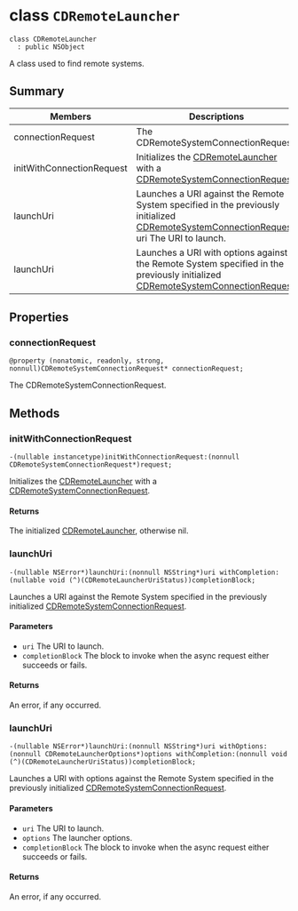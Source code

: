 # class `CDRemoteLauncher` 

```
class CDRemoteLauncher
  : public NSObject
```  

A class used to find remote systems.

## Summary

 Members                        | Descriptions                                
--------------------------------|---------------------------------------------
connectionRequest | The CDRemoteSystemConnectionRequest.
initWithConnectionRequest | Initializes the [CDRemoteLauncher](#interface_c_d_remote_launcher) with a [CDRemoteSystemConnectionRequest](#interface_c_d_remote_system_connection_request).
launchUri | Launches a URI against the Remote System specified in the previously initialized [CDRemoteSystemConnectionRequest](#interface_c_d_remote_system_connection_request).  uri The URI to launch.
launchUri | Launches a URI with options against the Remote System specified in the previously initialized [CDRemoteSystemConnectionRequest](#interface_c_d_remote_system_connection_request).

## Properties

### connectionRequest
`@property (nonatomic, readonly, strong, nonnull)CDRemoteSystemConnectionRequest* connectionRequest;`

The CDRemoteSystemConnectionRequest.

## Methods

### initWithConnectionRequest
`-(nullable instancetype)initWithConnectionRequest:(nonnull CDRemoteSystemConnectionRequest*)request;`

Initializes the [CDRemoteLauncher](#interface_c_d_remote_launcher) with a [CDRemoteSystemConnectionRequest](#interface_c_d_remote_system_connection_request).

#### Returns
The initialized [CDRemoteLauncher](#interface_c_d_remote_launcher), otherwise nil.

### launchUri
`-(nullable NSError*)launchUri:(nonnull NSString*)uri withCompletion:(nullable void (^)(CDRemoteLauncherUriStatus))completionBlock;` 

Launches a URI against the Remote System specified in the previously initialized [CDRemoteSystemConnectionRequest](#interface_c_d_remote_system_connection_request).

#### Parameters
* `uri` The URI to launch.
* `completionBlock` The block to invoke when the async request either succeeds or fails. 

#### Returns
An error, if any occurred. 

### launchUri
`-(nullable NSError*)launchUri:(nonnull NSString*)uri withOptions:(nonnull CDRemoteLauncherOptions*)options withCompletion:(nonnull void (^)(CDRemoteLauncherUriStatus))completionBlock;` 

Launches a URI with options against the Remote System specified in the previously initialized [CDRemoteSystemConnectionRequest](#interface_c_d_remote_system_connection_request).

#### Parameters
* `uri` The URI to launch.
* `options` The launcher options. 
* `completionBlock` The block to invoke when the async request either succeeds or fails. 

#### Returns
An error, if any occurred. 